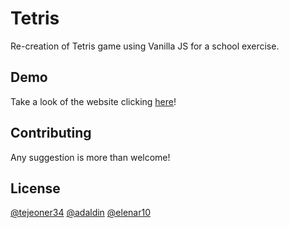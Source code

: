 # Tetris

Re-creation of Tetris game using Vanilla JS for a school exercise.

## Demo
Take a look of the website clicking [here](https://tetrispractice.netlify.app)!


## Contributing
Any suggestion is more than welcome!

## License
[@tejeoner34](https://avatars.githubusercontent.com/u/91265524?v=4)
[@adaldin](https://avatars.githubusercontent.com/u/18453013?v=4)
[@elenar10](https://avatars.githubusercontent.com/u/91266228?v=4)

